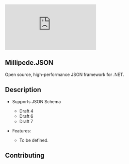 [![Build Status](https://primesoftware.visualstudio.com/Millipede/_apis/build/status/MillipedeTeam.Millipede.JSON?branchName=master)](https://primesoftware.visualstudio.com/Millipede/_build/latest?definitionId=4&branchName=master)

## Millipede.JSON 
Open source, high-performance JSON framework for .NET.

## Description
- Supports JSON Schema
  - Draft 4
  - Draft 6
  - Draft 7

- Features:
  - To be defined.

## Contributing
